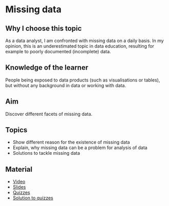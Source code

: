 # Missing data

## Why I choose this topic
As a data analyst, I am confronted with missing data on a daily basis. In my opinion, this is an underestimated topic in data education, resulting for example to poorly documented (incomplete) data. 

## Knowledge of the learner
People being exposed to data products (such as visualisations or tables), but without any background in data or working with data.

## Aim
Discover different facets of missing data. 

## Topics
- Show different reason for the existence of missing data
- Explain, why missing data can be a problem for analysis of data
- Solutions to tackle missing data

## Material

- [Video](https://youtu.be/5yrVZk97LEQ)
- [Slides](https://github.com/sinarueeger/teaching/blob/master/missing_data/slides_missing_data.pdf)
- [Quizzes](https://github.com/sinarueeger/teaching/blob/master/missing_data/quizzes_missing_data.pdf)
- [Solution to quizzes](https://github.com/sinarueeger/teaching/blob/master/missing_data/quizzes_solutions_missing_data.pdf)

